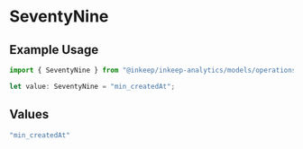# SeventyNine

## Example Usage

```typescript
import { SeventyNine } from "@inkeep/inkeep-analytics/models/operations";

let value: SeventyNine = "min_createdAt";
```

## Values

```typescript
"min_createdAt"
```